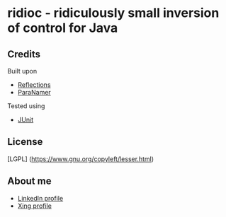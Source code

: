 ridioc - ridiculously small inversion of control for Java
=========================================================

## Credits

Built upon
* [Reflections](https://github.com/ronmamo/reflections)
* [ParaNamer](https://github.com/paul-hammant/paranamer)

Tested using
* [JUnit](https://github.com/junit-team/junit)

## License

[LGPL] (https://www.gnu.org/copyleft/lesser.html)

## About me
* [LinkedIn profile](http://www.linkedin.com/in/dkitc)
* [Xing profile](https://www.xing.com/profile/Diego_Kuenzi)
